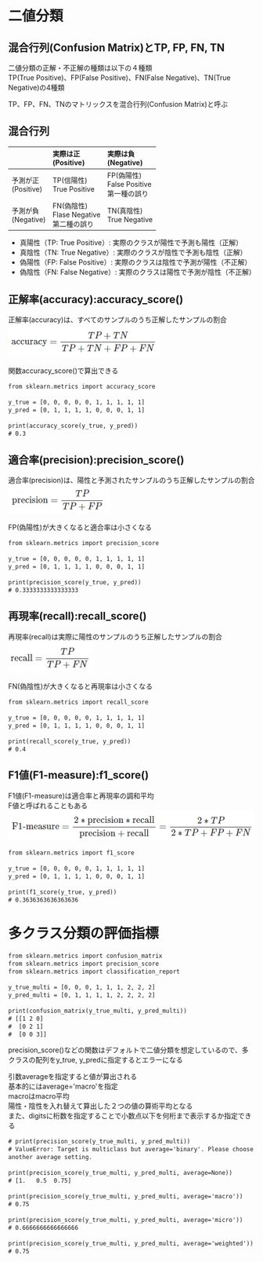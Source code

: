 # 二値分類
## 混合行列(Confusion Matrix)とTP, FP, FN, TN
二値分類の正解・不正解の種類は以下の４種類  
TP(True Positive)、FP(False Positive)、FN(False Negative)、TN(True Negative)の4種類  

TP、FP、FN、TNのマトリックスを混合行列(Confusion Matrix)と呼ぶ  

## 混合行列
||実際は正<br>(Positive)|実際は負<br>(Negative)|
|:---|:---|:---|
|予測が正<br>(Positive)|TP(信陽性)<br>True Positive|FP(偽陽性)<br>False Positive<br>第一種の誤り|
|予測が負<br>(Negative)|FN(偽陰性)<br>Flase Negative<br>第二種の誤り|TN(真陰性)<br>True Negative|

- 真陽性（TP: True Positive）: 実際のクラスが陽性で予測も陽性（正解）
- 真陰性（TN: True Negative）: 実際のクラスが陰性で予測も陰性（正解）
- 偽陽性（FP: False Positive）: 実際のクラスは陰性で予測が陽性（不正解）
- 偽陰性（FN: False Negative）: 実際のクラスは陽性で予測が陰性（不正解）

## 正解率(accuracy):accuracy_score()
正解率(accuracy)は、すべてのサンプルのうち正解したサンプルの割合  
![](md_img/accuracy.png)

関数accuracy_score()で算出できる  
```
from sklearn.metrics import accuracy_score

y_true = [0, 0, 0, 0, 0, 1, 1, 1, 1, 1]
y_pred = [0, 1, 1, 1, 1, 0, 0, 0, 1, 1]

print(accuracy_score(y_true, y_pred))
# 0.3
```

## 適合率(precision):precision_score()
適合率(precision)は、陽性と予測されたサンプルのうち正解したサンプルの割合  
![](md_img/2022-12-13-00-20-02.png)

FP(偽陽性)が大きくなると適合率は小さくなる  

```
from sklearn.metrics import precision_score

y_true = [0, 0, 0, 0, 0, 1, 1, 1, 1, 1]
y_pred = [0, 1, 1, 1, 1, 0, 0, 0, 1, 1]

print(precision_score(y_true, y_pred))
# 0.3333333333333333
```

## 再現率(recall):recall_score()
再現率(recall)は実際に陽性のサンプルのうち正解したサンプルの割合  
![](md_img/2022-12-13-00-23-12.png)

FN(偽陰性)が大きくなると再現率は小さくなる  

```
from sklearn.metrics import recall_score

y_true = [0, 0, 0, 0, 0, 1, 1, 1, 1, 1]
y_pred = [0, 1, 1, 1, 1, 0, 0, 0, 1, 1]

print(recall_score(y_true, y_pred))
# 0.4
```

## F1値(F1-measure):f1_score()
F1値(F1-measure)は適合率と再現率の調和平均  
F値と呼ばれることもある  
![](md_img/2022-12-13-02-15-17.png)

```
from sklearn.metrics import f1_score

y_true = [0, 0, 0, 0, 0, 1, 1, 1, 1, 1]
y_pred = [0, 1, 1, 1, 1, 0, 0, 0, 1, 1]

print(f1_score(y_true, y_pred))
# 0.3636363636363636
```

# 多クラス分類の評価指標

```
from sklearn.metrics import confusion_matrix
from sklearn.metrics import precision_score
from sklearn.metrics import classification_report

y_true_multi = [0, 0, 0, 1, 1, 1, 2, 2, 2]
y_pred_multi = [0, 1, 1, 1, 1, 2, 2, 2, 2]

print(confusion_matrix(y_true_multi, y_pred_multi))
# [[1 2 0]
#  [0 2 1]
#  [0 0 3]]
```

precision_score()などの関数はデフォルトで二値分類を想定しているので、多クラスの配列をy_true, y_predに指定するとエラーになる  

引数averageを指定すると値が算出される  
基本的にはaverage='macro'を指定  
macroはmacro平均  
陽性・陰性を入れ替えて算出した２つの値の算術平均となる  
また、digitsに桁数を指定することで小数点以下を何桁まで表示するか指定できる

```
# print(precision_score(y_true_multi, y_pred_multi))
# ValueError: Target is multiclass but average='binary'. Please choose another average setting.

print(precision_score(y_true_multi, y_pred_multi, average=None))
# [1.   0.5  0.75]

print(precision_score(y_true_multi, y_pred_multi, average='macro'))
# 0.75

print(precision_score(y_true_multi, y_pred_multi, average='micro'))
# 0.6666666666666666

print(precision_score(y_true_multi, y_pred_multi, average='weighted'))
# 0.75
```

